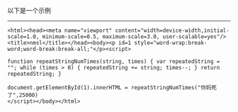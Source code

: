 以下是一个示例
***

    <html><head><meta name="viewport" content="width=device-width,initial-scale=1.0, minimum-scale=0.5, maximum-scale=3.0, user-scalable=yes"/><title>nmsl</title></head><body><p id=1 style="word-wrap:break-word;word-break:break-all;"</p><script>
    
    function repeatStringNumTimes(string, times) { var repeatedString = ""; while (times > 0) { repeatedString += string; times--; } return repeatedString; }
    
    document.getElementById(1).innerHTML = repeatStringNumTimes("你妈死了",25000)
    </script></body></html>
